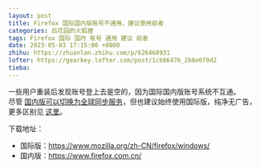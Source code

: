 ```yaml
---
layout: post
title: Firefox 国际国内版账号不通用，建议使用前者
categories: 后花园的火狐狸
tags: Firefox 国际 国内 账号 通用 建议 前者
date: 2023-05-03 17:15:00 +0800
zhihu: https://zhuanlan.zhihu.com/p/626468931
lofter: https://gearkey.lofter.com/post/1cb86476_2b8e6f0d2
tieba: 
---
```


一些用户重装后发现账号登上去是空的，因为国际国内版账号系统不互通。  
尽管 [国内版可以切换为全球同步服务](http://mozilla.com.cn/thread-330960-1-1.html)，但也建议始终使用国际版，纯净无广告，更多区别见 [这里](https://www.zhihu.com/question/375129190)。

下载地址：

+ 国际版：<https://www.mozilla.org/zh-CN/firefox/windows/>
+ 国内版：<https://www.firefox.com.cn/>